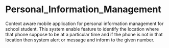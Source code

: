 # Personal_Information_Management
Context aware mobile application for personal information management for school student. This system enable feature to identify the location where that phone suppose to be at a particular time and if the phone is not in that location then system alert or message and inform to the given number.
